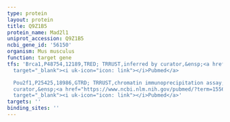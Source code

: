 ```yaml
---
type: protein
layout: protein
title: Q9Z1B5
protein_name: Mad2l1
uniprot_accession: Q9Z1B5
ncbi_gene_id: '56150'
organism: Mus musculus
function: target gene
tfs: 'Brca1,P48754,12189,TRED; TRRUST,inferred by curator,&ensp;<a href="https://www.ncbi.nlm.nih.gov/pubmed/?term=15563594%5Buid%5D"
  target="_blank"><i uk-icon="icon: link"></i>Pubmed</a>

  Pou2f1,P25425,18986,GTRD; TRRUST,chromatin immunoprecipitation assay; inferred by
  curator,&ensp;<a href="https://www.ncbi.nlm.nih.gov/pubmed/?term=15563594%5Buid%5D"
  target="_blank"><i uk-icon="icon: link"></i>Pubmed</a>'
targets: ''
binding_sites: ''
---
```

